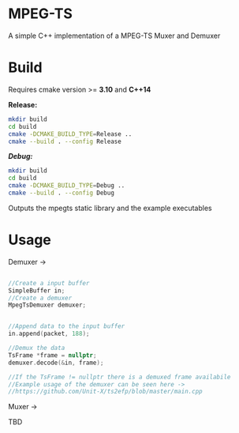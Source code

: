 # MPEG-TS
A simple C++ implementation of a MPEG-TS Muxer and Demuxer


# Build

Requires cmake version >= **3.10** and **C++14**

**Release:**

```sh
mkdir build
cd build
cmake -DCMAKE_BUILD_TYPE=Release ..
cmake --build . --config Release
```

***Debug:***

```sh
mkdir build
cd build
cmake -DCMAKE_BUILD_TYPE=Debug ..
cmake --build . --config Debug
```

Outputs the mpegts static library and the example executables 

# Usage

Demuxer ->

```cpp

//Create a input buffer
SimpleBuffer in;
//Create a demuxer
MpegTsDemuxer demuxer;


//Append data to the input buffer 
in.append(packet, 188);

//Demux the data
TsFrame *frame = nullptr;
demuxer.decode(&in, frame);

//If the TsFrame != nullptr there is a demuxed frame availabile
//Example usage of the demuxer can be seen here ->
//https://github.com/Unit-X/ts2efp/blob/master/main.cpp


```

Muxer ->
 
TBD
